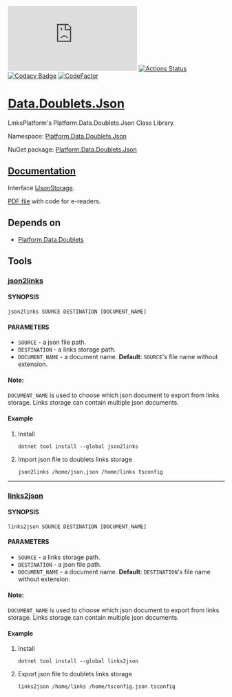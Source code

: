 [![NuGet Version and Downloads count](https://buildstats.info/nuget/Platform.Data.Doublets.Json)](https://www.nuget.org/packages/Platform.Data.Doublets.Json)
[![Actions Status](https://github.com/linksplatform/Data.Doublets.Json/workflows/CD/badge.svg)](https://github.com/linksplatform/Data.Doublets.Json/actions?workflow=CD)
[![Codacy Badge](https://api.codacy.com/project/badge/Grade/b38e839402d9451aa3e58fe05521325f)](https://app.codacy.com/gh/linksplatform/Data.Doublets.Json?utm_source=github.com&utm_medium=referral&utm_content=linksplatform/Data.Doublets.Json&utm_campaign=Badge_Grade_Settings)
[![CodeFactor](https://www.codefactor.io/repository/github/linksplatform/Data.Doublets.Json/badge)](https://www.codefactor.io/repository/github/linksplatform/Data.Doublets.Json)

# [Data.Doublets.Json](https://github.com/linksplatform/Data.Doublets.Json)

LinksPlatform's Platform.Data.Doublets.Json Class Library.

Namespace: [Platform.Data.Doublets.Json](https://linksplatform.github.io/Data.Doublets.Json/csharp/api/Platform.Data.Doublets.Json.html)

NuGet package: [Platform.Data.Doublets.Json](https://www.nuget.org/packages/Platform.Data.Doublets.Json)

## [Documentation](https://linksplatform.github.io/Data.Doublets.Json)
Interface [IJsonStorage<TLink>](https://linksplatform.github.io/Data/csharp/api/IJsonStorage.html).

[PDF file](https://linksplatform.github.io/Data.Doublets.Json/csharp/Platform.Data.Doublets.Json.pdf) with code for e-readers.

## Depends on
*   [Platform.Data.Doublets](https://github.com/linksplatform/Data.Doublets)

## Tools
### [json2links](https://www.nuget.org/packages/json2links)
   #### SYNOPSIS
   ```shell
   json2links SOURCE DESTINATION [DOCUMENT_NAME]
   ```
   #### PARAMETERS
   * `SOURCE` - a json file path.
   * `DESTINATION` - a links storage path.
   * `DOCUMENT_NAME` - a document name. **Default**: `SOURCE`'s file name without extension.
   #### Note:
   `DOCUMENT_NAME` is used to choose which json document to export from links storage. Links storage can contain multiple json documents.
   #### Example
1. Install
    ```shell
    dotnet tool install --global json2links
    ```
2. Import json file to doublets links storage
    ```shell
   json2links /home/json.json /home/links tsconfig
   ```
---
### [links2json](https://www.nuget.org/packages/links2json)
#### SYNOPSIS
   ```shell
   links2json SOURCE DESTINATION [DOCUMENT_NAME]
   ```
#### PARAMETERS
* `SOURCE` - a links storage path.
* `DESTINATION` - a json file path.
* `DOCUMENT_NAME` - a document name. **Default**: `DESTINATION`'s file name without extension.
#### Note:
`DOCUMENT_NAME` is used to choose which json document to export from links storage. Links storage can contain multiple json documents.
#### Example
1. Install
    ```shell
    dotnet tool install --global links2json
    ```
2. Export json file to doublets links storage
    ```shell
   links2json /home/links /home/tsconfig.json tsconfig
   ```
